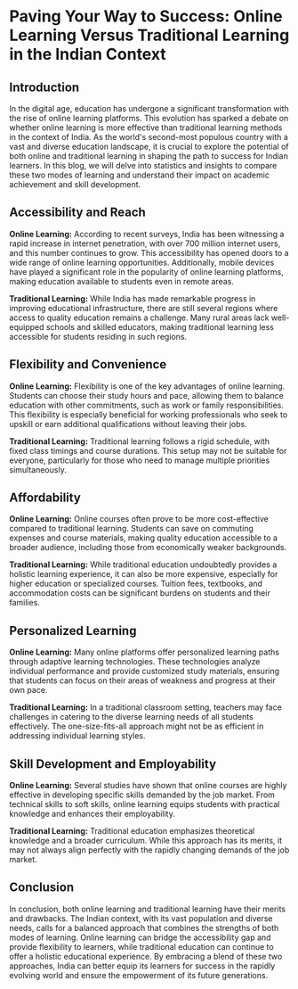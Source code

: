 # Paving Your Way to Success: Online Learning Versus Traditional Learning in the Indian Context

## Introduction

In the digital age, education has undergone a significant transformation with the rise of online learning platforms. This evolution has sparked a debate on whether online learning is more effective than traditional learning methods in the context of India. As the world's second-most populous country with a vast and diverse education landscape, it is crucial to explore the potential of both online and traditional learning in shaping the path to success for Indian learners. In this blog, we will delve into statistics and insights to compare these two modes of learning and understand their impact on academic achievement and skill development.

## Accessibility and Reach

**Online Learning:**
According to recent surveys, India has been witnessing a rapid increase in internet penetration, with over 700 million internet users, and this number continues to grow. This accessibility has opened doors to a wide range of online learning opportunities. Additionally, mobile devices have played a significant role in the popularity of online learning platforms, making education available to students even in remote areas.

**Traditional Learning:**
While India has made remarkable progress in improving educational infrastructure, there are still several regions where access to quality education remains a challenge. Many rural areas lack well-equipped schools and skilled educators, making traditional learning less accessible for students residing in such regions.

## Flexibility and Convenience

**Online Learning:**
Flexibility is one of the key advantages of online learning. Students can choose their study hours and pace, allowing them to balance education with other commitments, such as work or family responsibilities. This flexibility is especially beneficial for working professionals who seek to upskill or earn additional qualifications without leaving their jobs.

**Traditional Learning:**
Traditional learning follows a rigid schedule, with fixed class timings and course durations. This setup may not be suitable for everyone, particularly for those who need to manage multiple priorities simultaneously.

## Affordability

**Online Learning:**
Online courses often prove to be more cost-effective compared to traditional learning. Students can save on commuting expenses and course materials, making quality education accessible to a broader audience, including those from economically weaker backgrounds.

**Traditional Learning:**
While traditional education undoubtedly provides a holistic learning experience, it can also be more expensive, especially for higher education or specialized courses. Tuition fees, textbooks, and accommodation costs can be significant burdens on students and their families.

## Personalized Learning

**Online Learning:**
Many online platforms offer personalized learning paths through adaptive learning technologies. These technologies analyze individual performance and provide customized study materials, ensuring that students can focus on their areas of weakness and progress at their own pace.

**Traditional Learning:**
In a traditional classroom setting, teachers may face challenges in catering to the diverse learning needs of all students effectively. The one-size-fits-all approach might not be as efficient in addressing individual learning styles.

## Skill Development and Employability

**Online Learning:**
Several studies have shown that online courses are highly effective in developing specific skills demanded by the job market. From technical skills to soft skills, online learning equips students with practical knowledge and enhances their employability.

**Traditional Learning:**
Traditional education emphasizes theoretical knowledge and a broader curriculum. While this approach has its merits, it may not always align perfectly with the rapidly changing demands of the job market.

## Conclusion

In conclusion, both online learning and traditional learning have their merits and drawbacks. The Indian context, with its vast population and diverse needs, calls for a balanced approach that combines the strengths of both modes of learning. Online learning can bridge the accessibility gap and provide flexibility to learners, while traditional education can continue to offer a holistic educational experience. By embracing a blend of these two approaches, India can better equip its learners for success in the rapidly evolving world and ensure the empowerment of its future generations.